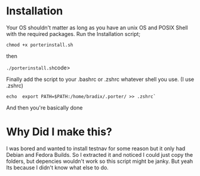 <h1>Installation</h1>
<p>Your OS shouldn't matter as long as you have an unix OS and POSIX Shell with the required packages.
Run the Installation script;</p>
<code>chmod +x porterinstall.sh</code>
<p>then</p>
<code>./porterinstall.sh</code>code>
<p></p>Finally add the script to your .bashrc or .zshrc whatever shell you use. (I  use .zshrc)</p>
<code>echo  export PATH=$PATH:/home/bradix/.porter/ >> .zshrc`</code>
<p>And then you're basically done</p>

<h1>Why Did I make this?</h1>
<p>I was bored and wanted to install testnav for some reason but it only had Debian and Fedora Builds.
So I extracted it and noticed I could just copy the folders, but depencies wouldn't work so this script might be janky.
But yeah Its because I didn't know what else to do.</p>
